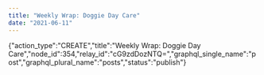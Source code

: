 ```yaml
---
title: "Weekly Wrap: Doggie Day Care"
date: "2021-06-11"
---
```


{"action\_type":"CREATE","title":"Weekly Wrap: Doggie Day Care","node\_id":354,"relay\_id":"cG9zdDozNTQ=","graphql\_single\_name":"post","graphql\_plural\_name":"posts","status":"publish"}
